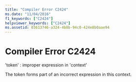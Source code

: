 ```yaml
---
title: "Compiler Error C2424"
ms.date: "11/04/2016"
f1_keywords: ["C2424"]
helpviewer_keywords: ["C2424"]
ms.assetid: 03613746-a324-4b8b-94c0-424e8b0aae94
---
```

# Compiler Error C2424

'token' : improper expression in 'context'

The token forms part of an incorrect expression in this context.